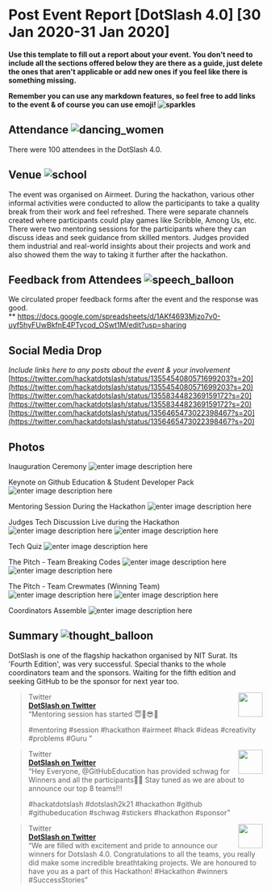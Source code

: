 # Post Event Report [DotSlash 4.0] [30 Jan 2020-31 Jan 2020]

**Use this template to fill out a report about your event. You don't need to include all the sections offered below they are there as a guide, just delete the ones that aren't applicable or add new ones if you feel like there is something missing.**

**Remember you can use any markdown features, so feel free to add links to the event & of course you can use emoji!  ![sparkles](https://github.githubassets.com/images/icons/emoji/unicode/2728.png)** 

## Attendance  ![dancing_women](https://github.githubassets.com/images/icons/emoji/unicode/1f46f.png)

There were 100 attendees in the DotSlash 4.0.

## Venue  ![school](https://github.githubassets.com/images/icons/emoji/unicode/1f3eb.png)

The event was organised on Airmeet.
During the hackathon, various other informal activities were conducted to allow the participants to take a quality break from their work and feel refreshed. There were separate channels created where participants could play games like Scribble, Among Us, etc. 
There were two mentoring sessions for the participants where they can discuss ideas and seek guidance from skilled mentors. Judges provided them industrial and real-world insights about their projects and work and also showed them the way to taking it further after the hackathon.

## Feedback from Attendees  ![speech_balloon](https://github.githubassets.com/images/icons/emoji/unicode/1f4ac.png)

We circulated proper feedback forms after the event and the response was good.  
**
https://docs.google.com/spreadsheets/d/1AKf4693Mjzo7v0-uyf5hyFUwBkfnE4PTycod_OSwt1M/edit?usp=sharing



## Social Media Drop

_Include links here to any posts about the event & your involvement_
[https://twitter.com/hackatdotslash/status/1355454080571699203?s=20](https://twitter.com/hackatdotslash/status/1355454080571699203?s=20)
[https://twitter.com/hackatdotslash/status/1355834482369159172?s=20](https://twitter.com/hackatdotslash/status/1355834482369159172?s=20)
[https://twitter.com/hackatdotslash/status/1356465473022398467?s=20](https://twitter.com/hackatdotslash/status/1356465473022398467?s=20)

## Photos

Inauguration Ceremony
![enter image description here](https://github.com/djsavaliya/Report/blob/dotslash4/Photos/Inauguration%20Ceremony.JPG)


Keynote on Github Education & Student Developer Pack
![enter image description here](https://github.com/djsavaliya/Report/blob/dotslash4/Photos/GitHub.JPG)


Mentoring Session During the Hackathon
![enter image description here](https://github.com/djsavaliya/Report/blob/dotslash4/Photos/Mentoring.JPG)


Judges Tech Discussion Live during the Hackathon
![enter image description here](https://github.com/djsavaliya/Report/blob/dotslash4/Photos/Judging.JPG)
![enter image description here](https://github.com/djsavaliya/Report/blob/dotslash4/Photos/Judging2.JPG)


Tech Quiz
![enter image description here](https://github.com/djsavaliya/Report/blob/dotslash4/Photos/Tech%20Quiz.JPG)


The Pitch - Team Breaking Codes
![enter image description here](https://github.com/djsavaliya/Report/blob/dotslash4/Photos/Pitch-Breaking%20Codes.JPG)
![enter image description here](https://github.com/djsavaliya/Report/blob/dotslash4/Photos/Pitch-Breaking%20Codes2.JPG)


The Pitch - Team Crewmates (Winning Team)
![enter image description here](https://github.com/djsavaliya/Report/blob/dotslash4/Photos/Pitch-Crewmates-Winner.JPG)
![enter image description here](https://github.com/djsavaliya/Report/blob/dotslash4/Photos/Pitch-Crewmates-Winner2.JPG)


Coordinators Assemble
![enter image description here](https://github.com/djsavaliya/Report/blob/dotslash4/Photos/Coordinators.JPG)



## Summary  ![thought_balloon](https://github.githubassets.com/images/icons/emoji/unicode/1f4ad.png)

DotSlash is one of the flagship hackathon organised by NIT Surat. Its 'Fourth Edition', was very successful. Special thanks to the whole coordinators team and the sponsors.
Waiting for the fifth edition and seeking GitHub to be the sponsor for next year too.


<blockquote><img src="https://pbs.twimg.com/media/Es-KSm2U4AIdZPN.jpg:large" width="48" align="right"><div>Twitter</div><div><strong><a href="https://twitter.com/hackatdotslash/status/1355454080571699203">DotSlash on Twitter</a></strong></div><div>“Mentoring session has started 😇🤩😎👏

#mentoring #session #hackathon #airmeet #hack  #ideas #creativity #problems #Guru
”</div></blockquote>


<blockquote><img src="https://pbs.twimg.com/media/EtDjY1GXAAAnQyD.jpg:large" width="48" align="right"><div>Twitter</div><div><strong><a href="https://twitter.com/hackatdotslash/status/1355834482369159172">DotSlash on Twitter</a></strong></div><div>“Hey Everyone, 
@GitHubEducation has provided schwag for Winners and all the participants🤩🤩
Stay tuned as we are about to announce our top 8 teams!!!

#hackatdotslash #dotslash2k21 #hackathon #github #githubeducation #schwag #stickers #hackathon #sponsor”</div></blockquote>


<blockquote><img src="https://pbs.twimg.com/media/EtMiKHFU0AASAAR.jpg:large" width="48" align="right"><div>Twitter</div><div><strong><a href="https://twitter.com/hackatdotslash/status/1356465473022398467?s=20">DotSlash on Twitter</a></strong></div><div>“We are filled with excitement and pride to announce our winners for Dotslash 4.0. Congratulations to all the teams, you really did make some incredible breathtaking projects. We are honoured to have you as a part of this Hackathon!
#Hackathon #winners #SuccessStories”</div></blockquote>
